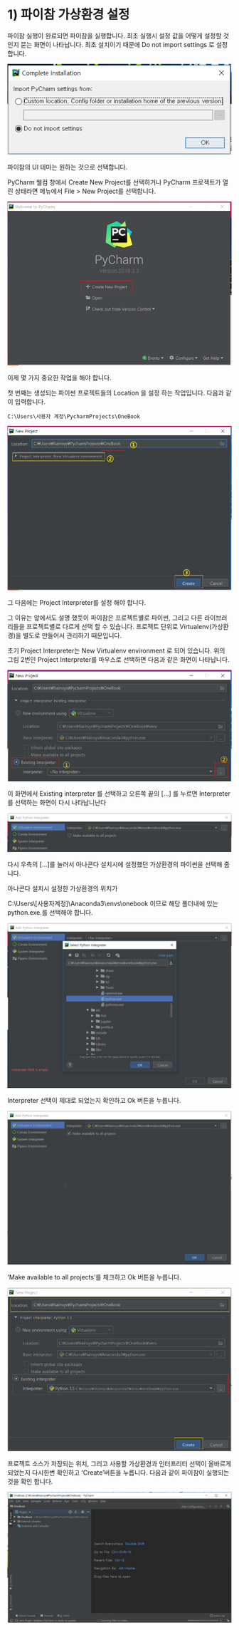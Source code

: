 # 1\)	파이참 가상환경 설정

파이참 실행이 완료되면 파이참을 실행합니다. 최초 실행시 설정 값을 어떻게 설정할 것인지 묻는 화면이 나타납니다. 최초 설치이기 때문에 Do not import settings 로 설정합니다.

![](../../../.gitbook/assets/21510.png)

파이참의 UI 테마는 원하는 것으로 선택합니다.

PyCharm 웰컴 창에서 Create New Project를 선택하거나 PyCharm 프로젝트가 열린 상태라면 메뉴에서 File &gt; New Project를 선택합니다.

![](../../../.gitbook/assets/21511.png)

이제 몇 가지 중요한 작업을 해야 합니다.

첫 번째는 생성되는 파이썬 프로젝트들의 Location 을 설정 하는 작업입니다. 다음과 같이 입력합니다.

```text
C:\Users\사용자 계정\PycharmProjects\OneBook
```

![](../../../.gitbook/assets/21512.png)

그 다음에는 Project Interpreter를 설정 해야 합니다.

그 이유는 앞에서도 설명 했듯이 파이참은 프로젝트별로 파이썬, 그리고 다른 라이브러리들을 프로젝트별로 다르게 선택 할 수 있습니다. 프로젝트 단위로 Virtualenv\(가상환경\)을 별도로 만들어서 관리하기 때문입니다.

초기 Project Interpreter는 New Virtualenv environment 로 되어 있습니다. 위의 그림 2번인 Project Interpreter를 마우스로 선택하면 다음과 같은 화면이 나타납니다.

![](../../../.gitbook/assets/21513.png)

이 화면에서 Existing interpreter 를 선택하고 오른쪽 끝의 \[…\] 를 누르면 Interpreter를 선택하는 화면이 다시 나타납니난다

![](../../../.gitbook/assets/21514.png)

다시 우측의 \[…\]를 눌러서 아나콘다 설치시에 설정했던 가상환경의 파이썬을 선택해 줍니다.

아나콘다 설치시 설정한 가상환경의 위치가

C:\Users\\[사용자계정\]\Anaconda3\envs\onebook 이므로 해당 폴더내에 있는 python.exe.를 선택해야 합니다.

![](../../../.gitbook/assets/21515.png)

Interpreter 선택이 제대로 되었는지 확인하고 Ok 버튼을 누릅니다.

![](../../../.gitbook/assets/21516.png)

‘Make available to all projects’를 체크하고 Ok 버튼을 누릅니다.

![](../../../.gitbook/assets/21517.png)

프로젝트 소스가 저장되는 위치, 그리고 사용할 가상환경과 인터프리터 선택이 올바르게 되었는지 다시한번 확인하고 ‘Create’버튼을 누릅니다. 다음과 같이 파이참이 실행되는 것을 확인 합니다.

![](../../../.gitbook/assets/21518.png)

